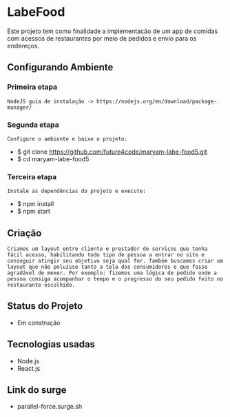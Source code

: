 # LabeFood

Este projeto tem como finalidade a implementação de um app de comidas com acessos de restaurantes por meio de pedidos e envio para os endereços.

## Configurando Ambiente

### Primeira etapa 

```
NodeJS guia de instalação -> https://nodejs.org/en/download/package-manager/
```

### Segunda etapa 

```
Configure o ambiente e baixe o projeto:
```
- $ git clone https://github.com/future4code/maryam-labe-food5.git
- $ cd maryam-labe-food5

### Terceira etapa 

```
Instale as dependências do projeto e execute:
```
- $ npm install
- $ npm start

## Criação

```
Criamos um layout entre cliente e prestador de serviços que tenha fácil acesso, habilitando todo tipo de pessoa a entrar no site e conseguir atingir seu objetivo seja qual for. Também buscamos criar um layout que não poluísse tanto a tela dos consumidores e que fosse agradável de mexer. Por exemplo: fizemos uma lógica de pedido onde a pessoa consiga acompanhar o tempo e o progresso do seu pedido feito no restaurante escolhido. 
```

## Status do Projeto

- Em construção 

## Tecnologias usadas
- Node.js
- React.js

## Link do surge

- parallel-force.surge.sh

